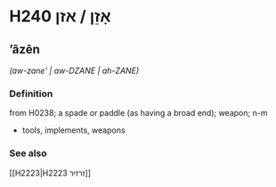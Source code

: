 # H240 אָזֵן / אזן

## ʼâzên

_(aw-zane' | aw-DZANE | ah-ZANE)_

### Definition

from H0238; a spade or paddle (as having a broad end); weapon; n-m

- tools, implements, weapons

### See also

[[H2223|H2223 זרזיר]]
